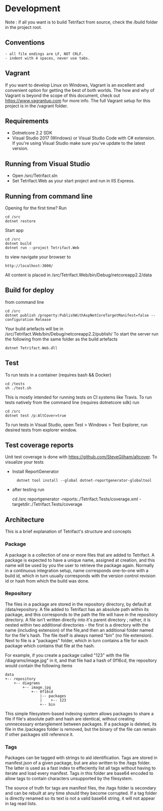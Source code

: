 # Development

Note : if all you want is to build Tetrifact from source, check the /build folder in the project root.

## Conventions

    - all file endings are LF, NOT CRLF.
    - indent with 4 spaces, never use tabs.

## Vagrant

If you want to develop Linux on Windows, Vagrant is an excellent and convenient option for getting the best of both worlds. The how and why of Vagrant is beyond the scope of this document, check out https://www.vagrantup.com for more info. The full Vagrant setup for this project is in the /vagrant folder. 

## Requirements

- Dotnetcore 2.2 SDK
- Visual Studio 2017 (Windows) or Visual Studio Code with C# extension. If you're using Visual Studio make sure you've update to the latest version.

## Running from Visual Studio

- Open /src/Tetrifact.sln
- Set Tetrifact.Web as your start project and run in IIS Express.

## Running from command line 

Opening for the first time? Run

    cd /src
    dotnet restore

Start app

    cd /src
    dotnet build
    dotnet run --project Tetrifact.Web

to view navigate your browser to

    http://localhost:3000/

All content is placed in /src/Tetrifact.Web/bin/Debug/netcoreapp2.2/data

## Build for deploy

from command line

    cd /src
    dotnet publish /property:PublishWithAspNetCoreTargetManifest=false --configuration Release

Your build artefacts will be in /src/Tetrifact.Web/bin/Debug/netcoreapp2.2/publish/
To start the server run the following from the same folder as the build artefacts

    dotnet Tetrifact.Web.dll

## Test

To run tests in a container (requires bash && Docker)

    cd /tests
    sh ./test.sh

This is mostly intended for running tests on CI systems like Travis. To run tests natively from the command line (requires dotnetcore sdk)  run

    cd /src
    dotnet test /p:AltCover=true

To run tests in Visual Studio, open Test > Windows > Test Explorer, run desired tests from explorer window.

## Test coverage reports

Unit test coverage is done with https://github.com/SteveGilham/altcover. To visualize your tests

- Install ReportGenerator 

        dotnet tool install --global dotnet-reportgenerator-globaltool

- after testing run 

    cd /src
    reportgenerator -reports:./Tetrifact.Tests/coverage.xml -targetdir:./Tetrifact.Tests/coverage

## Architecture

This is a brief explanation of Tetrifact's structure and concepts

### Package

A package is a collection of one or more files that are added to Tetrifact. A package is expected to have a unique name, assigned at creation, and this name will be used by you the user to retrieve the package again. Normally in a continuous integration setup, name corresponds one-to-one with a build id, which in turn usually corresponds with the version control revision id or hash from which the build was done. 

### Repository

The files in a package are stored in the repository directory, by default at /data/repository. A file added to Tetrifact has an absolute path within its package, and this corresponds to the path the file will have in the repository directory. A file isn't written directly into it's parent directory ; rather, it is nested within two additional directories - the first is a directory with the name (including extension) of the file,and then an additional folder named for the file's hash. The file itself is always named "bin" (no file extension). Next to file is a "packages" folder, which in turn contains a file for each package which contains that file at the hash.

For example, if you create a package called "123" with the file /diagrams/image.jpg" in it, and that file had a hash of 0f16cd, the repository would contain the following items

    data
    +-- repository
        +-- diagrams
            +-- image.jpg
                +-- 0f16cd
                    |-- packages
                    |    +-- 123
                    +-- bin

This simple filesystem-based indexing system allows packages to share a file if file's absolute path and hash are identical, without creating unnnecessary entanglement between packages. If a package is deleted, its file in the /packages folder is removed, but the binary of the file can remain if other packages still reference it.

### Tags

Packages can be tagged with strings to aid identification. Tags are stored in manifest.json of a given package, but are also written to the /tags folder. The latter is used as a fast index to effeciently list all tags without having to iterate and load every manifest. Tags in this folder are base64 encoded to allow tags to contain characters unsupported by the filesystem. 

The source of truth for tags are manifest files, the /tags folder is secondary and can be rebuilt at any time should they become corrupted. If a tag folder is directly renamed so its text is not a valid base64 string, it will not appear in tag read lists.